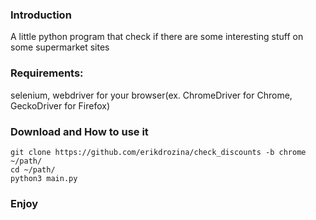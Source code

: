 ### Introduction
A little python program that check if there are some interesting stuff on some supermarket sites

### Requirements:
selenium, webdriver for your browser(ex. ChromeDriver for Chrome, GeckoDriver for Firefox)

### Download and How to use it
    git clone https://github.com/erikdrozina/check_discounts -b chrome ~/path/
    cd ~/path/
    python3 main.py

### Enjoy